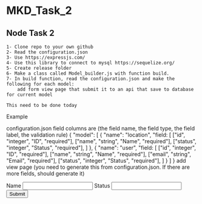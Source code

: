 # MKD_Task_2

## Node Task 2 
    1- Clone repo to your own github
    2- Read the configuration.json
    3- Use https://expressjs.com/
    4- Use this library to connect to mysql https://sequelize.org/
    5- Create release folder
    6- Make a class called Model_builder.js with function build.
    7- In build function, read the configuration.json and make the following for each model:
        add form view page that submit it to an api that save to database for current model

    This need to be done today

Example

configuration.json
field columns are (the field name, the field type, the field label, the validation rule)
{
"model": [
  {
  "name": "location",
  "field: [
    ["id", "integer", "ID", "required"],
    ["name", "string", "Name", "required"],
    ["status", "integer", "Status", "required"],
  ]
  },
  {
  "name": "user",
  "field: [
    ["id", "integer", "ID", "required"],
    ["name", "string", "Name", "required"],
    ["email", "string", "Email", "required"],
    ["status", "integer", "Status", "required"],
  ]
  }
]
}
add view page (you need to generate this from configuration.json. If there are more fields, should generate it)
<form method="POST" action="Thank you for your business! We look forward to working with you again.api/location">
<label>Name</label>
<input type="text" name="name" id="name" value="" required/>
<label>Status</label>
<input type="number" name="status" id="status" value="" required/>
<input type="submit" name="submit" id="submit" value="Submit"/>
</form>